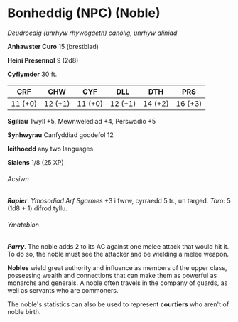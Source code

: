 # Bonheddig (NPC) (Noble)

*Deudroedig (unrhyw rhywogaeth) canolig, unrhyw aliniad*

**Anhawster Curo** 15 (brestblad)

**Heini Presennol** 9 (2d8)

**Cyflymder** 30 ft.

| CRF     | CHW     | CYF     | DLL     | DTH     | PRS     |
|---------|---------|---------|---------|---------|---------|
| 11 (+0) | 12 (+1) | 11 (+0) | 12 (+1) | 14 (+2) | 16 (+3) |

**Sgiliau** Twyll +5, Mewnwelediad +4, Perswadio +5

**Synhwyrau** Canfyddiad goddefol 12

**Ieithoedd** any two languages

**Sialens** 1/8 (25 XP)

###### Acsiwn

***Rapier***. *Ymosodiad Arf Sgarmes* +3 i fwrw, cyrraedd 5 tr., un targed. *Taro:* 5 (1d8 + 1) difrod tyllu.

###### Ymatebion

***Parry***. The noble adds 2 to its AC against one melee attack that would hit it. To do so, the noble must see the attacker and be wielding a melee weapon.

**Nobles** wield great authority and influence as members of the upper class, possessing wealth and connections that can make them as powerful as monarchs and generals. A noble often travels in the company of guards, as well as servants who are commoners.

The noble's statistics can also be used to represent **courtiers** who aren't of noble birth.